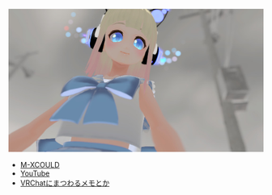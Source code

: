 ![profile](profile.jpg)

- [M-XCOULD](https://www.mixcloud.com/yukatama/)
- [YouTube](https://www.youtube.com/channel/UC4eZT87LMD6-zGJzFJa3sOw)
- [VRChatにまつわるメモとか](https://github.com/yukatama/yukatama/wiki)
